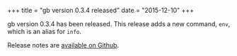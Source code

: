 +++
title = "gb version 0.3.4 released"
date = "2015-12-10"
+++

gb version 0.3.4 has been released. This release adds a new command, `env`, which is an alias for `info`.

Release notes are [available on Github](https://github.com/constabulary/gb/releases/tag/v0.3.4).
